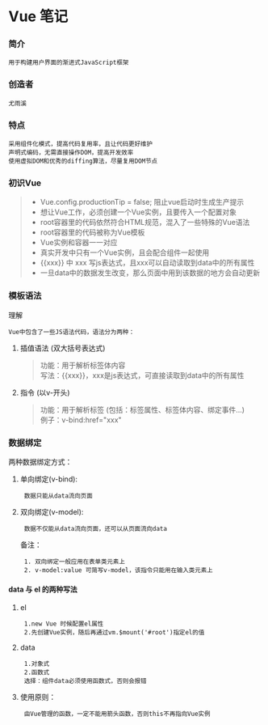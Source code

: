 # Vue 笔记

### 简介

    用于构建用户界面的渐进式JavaScript框架

### 创造者
    尤雨溪

### 特点
    采用组件化模式，提高代码复用率，且让代码更好维护
	声明式编码，无需直接操作DOM，提高开发效率
	使用虚拟DOM和优秀的diffing算法，尽量复用DOM节点

### 初识Vue
>+ Vue.config.productionTip = false; 阻止vue启动时生成生产提示
>+ 想让Vue工作，必须创建一个Vue实例，且要传入一个配置对象
>+ root容器里的代码依然符合HTML规范，混入了一些特殊的Vue语法
>+ root容器里的代码被称为Vue模板
>+ Vue实例和容器一一对应
>+ 真实开发中只有一个Vue实例，且会配合组件一起使用
>+ {{xxx}} 中 xxx 写js表达式，且xxx可以自动读取到data中的所有属性
>+ 一旦data中的数据发生改变，那么页面中用到该数据的地方会自动更新

### 模板语法

理解

    Vue中包含了一些JS语法代码，语法分为两种：
  
1. 插值语法 (双大括号表达式)
    > 功能：用于解析标签体内容  
    > 写法：{{xxx}}，xxx是js表达式，可直接读取到data中的所有属性
  
2. 指令 (以v-开头)
    > 功能：用于解析标签 (包括：标签属性、标签体内容、绑定事件...)   
    > 例子：v-bind:href="xxx"
  
### 数据绑定
两种数据绑定方式：

1. 单向绑定(v-bind):
   
        数据只能从data流向页面

2. 双向绑定(v-model):

        数据不仅能从data流向页面，还可以从页面流向data
    备注：
   
        1. 双向绑定一般应用在表单类元素上
        2. v-model:value 可简写v-model，该指令只能用在输入类元素上
   
#### data 与 el 的两种写法

1. el 
   
        1.new Vue 时候配置el属性
        2.先创建Vue实例，随后再通过vm.$mount('#root')指定el的值

2. data 
        
        1.对象式
        2.函数式
        选择：组件data必须使用函数式，否则会报错
3. 使用原则：
    
        由Vue管理的函数，一定不能用箭头函数，否则this不再指向Vue实例
